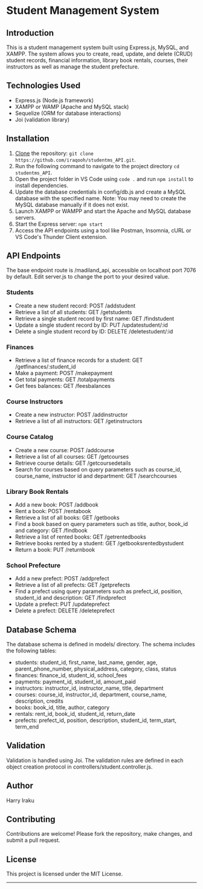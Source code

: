 # Student Management System

## Introduction

This is a student management system built using Express.js, MySQL, and XAMPP. The system allows you to create, read, update, and delete (CRUD) student records, financial information, library book rentals, courses, their instructors as well as manage the student prefecture.

## Technologies Used

- Express.js (Node.js framework)
- XAMPP or WAMP (Apache and MySQL stack)
- Sequelize (ORM for database interactions)
- Joi (validation library)

## Installation

1. [Clone](https://github.com/iraqooh/studentms_API.git) the repository: `git clone https://github.com/iraqooh/studentms_API.git`.
2. Run the following command to navigate to the project directory ```cd studentms_API```.
3. Open the project folder in VS Code using ```code .``` and run ```npm install``` to install dependencies.
4. Update the database credentials in config/db.js and create a MySQL database with the specified name. Note: You may need to create the MySQL database manually if it does not exist.
5. Launch XAMPP or WAMPP and start the Apache and MySQL database servers.
6. Start the Express server: ```npm start```
7. Access the API endpoints using a tool like Postman, Insomnia, cURL or VS Code's Thunder Client extension.

## API Endpoints

The base endpoint route is /madiland_api, accessible on localhost port 7076 by default. Edit server.js to change the port to your desired value.

### Students

- Create a new student record: POST /addstudent
- Retrieve a list of all students: GET /getstudents
- Retrieve a single student record by first name: GET /findstudent
- Update a single student record by ID: PUT /updatestudent/:id
- Delete a single student record by ID: DELETE /deletestudent/:id

### Finances

- Retrieve a list of finance records for a student: GET /getfinances/:student_id
- Make a payment: POST /makepayment
- Get total payments: GET /totalpayments
- Get fees balances: GET /feesbalances

### Course Instructors

- Create a new instructor: POST /addinstructor
- Retrieve a list of all instructors: GET /getinstructors

### Course Catalog

- Create a new course: POST /addcourse
- Retrieve a list of all courses: GET /getcourses
- Retrieve course details: GET /getcoursedetails
- Search for courses based on query parameters such as course_id, course_name, instructor id and department: GET /searchcourses

### Library Book Rentals

- Add a new book: POST /addbook
- Rent a book: POST /rentabook
- Retrieve a list of all books: GET /getbooks
- Find a book based on query parameters such as title, author, book_id and category: GET /findbook
- Retrieve a list of rented books: GET /getrentedbooks
- Retrieve books rented by a student: GET /getbooksrentedbystudent
- Return a book: PUT /returnbook

### School Prefecture

- Add a new prefect: POST /addprefect
- Retrieve a list of all prefects: GET /getprefects
- Find a prefect using query parameters such as prefect_id, position, student_id and description: GET /findprefect
- Update a prefect: PUT /updateprefect
- Delete a prefect: DELETE /deleteprefect

## Database Schema

The database schema is defined in models/ directory. The schema includes the following tables:

- students: student_id, first_name, last_name, gender, age, parent_phone_number, physical_address, category, class, status
- finances: finance_id, student_id, school_fees
- payments: payment_id, student_id, amount_paid
- instructors: instructor_id, instructor_name, title, department
- courses: course_id, instructor_id, department, course_name, description, credits
- books: book_id, title, author, category
- rentals: rent_id, book_id, student_id, return_date
- prefects: prefect_id, position, description, student_id, term_start, term_end

## Validation

Validation is handled using Joi. The validation rules are defined in each object creation protocol in controllers/student.controller.js.

## Author

Harry Iraku

## Contributing

Contributions are welcome! Please fork the repository, make changes, and submit a pull request.

## License

This project is licensed under the MIT License.

---
